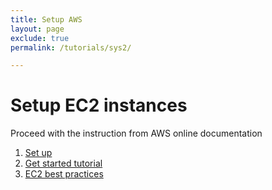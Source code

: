 ```yaml
---
title: Setup AWS
layout: page
exclude: true
permalink: /tutorials/sys2/

---
```

# Setup EC2 instances
Proceed with the instruction from AWS online documentation
1. [Set up](https://docs.aws.amazon.com/AWSEC2/latest/UserGuide/get-set-up-for-amazon-ec2.html)
2. [Get started tutorial](https://docs.aws.amazon.com/AWSEC2/latest/UserGuide/EC2_GetStarted.html)
3. [EC2 best practices](https://docs.aws.amazon.com/AWSEC2/latest/UserGuide/ec2-best-practices.html)
